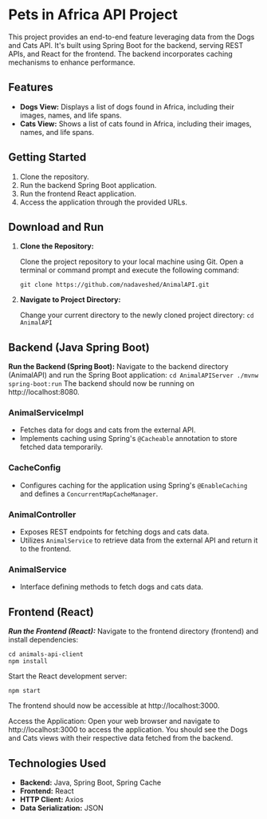 # Pets in Africa API Project

This project provides an end-to-end feature leveraging data from the Dogs and Cats API. It's built using Spring Boot for the backend, serving REST APIs, and React for the frontend. The backend incorporates caching mechanisms to enhance performance.

## Features
- **Dogs View:** Displays a list of dogs found in Africa, including their images, names, and life spans.
- **Cats View:** Shows a list of cats found in Africa, including their images, names, and life spans.


## Getting Started
1. Clone the repository.
2. Run the backend Spring Boot application.
3. Run the frontend React application.
4. Access the application through the provided URLs.


## Download and Run

1. **Clone the Repository:**

   Clone the project repository to your local machine using Git. Open a terminal or command prompt and execute the following command:

   ``git clone https://github.com/nadaveshed/AnimalAPI.git``

2. **Navigate to Project Directory:**
   
   Change your current directory to the newly cloned project directory:
   ``cd AnimalAPI``


## Backend (Java Spring Boot)
  **Run the Backend (Spring Boot):**
  Navigate to the backend directory (AnimalAPI) and run the Spring Boot application:
    ```
    cd AnimalAPIServer
    ./mvnw spring-boot:run
    ```
    The backend should now be running on http://localhost:8080.


### AnimalServiceImpl
- Fetches data for dogs and cats from the external API.
- Implements caching using Spring's `@Cacheable` annotation to store fetched data temporarily.

### CacheConfig
- Configures caching for the application using Spring's `@EnableCaching` and defines a `ConcurrentMapCacheManager`.

### AnimalController
- Exposes REST endpoints for fetching dogs and cats data.
- Utilizes `AnimalService` to retrieve data from the external API and return it to the frontend.

### AnimalService
- Interface defining methods to fetch dogs and cats data.

## Frontend (React)
***Run the Frontend (React):***
Navigate to the frontend directory (frontend) and install dependencies:
```
cd animals-api-client
npm install
```
Start the React development server:
```
npm start
```
The frontend should now be accessible at http://localhost:3000.

Access the Application:
Open your web browser and navigate to http://localhost:3000 to access the application. You should see the Dogs and Cats views with their respective data fetched from the backend.

## Technologies Used
- **Backend:** Java, Spring Boot, Spring Cache
- **Frontend:** React
- **HTTP Client:** Axios
- **Data Serialization:** JSON
